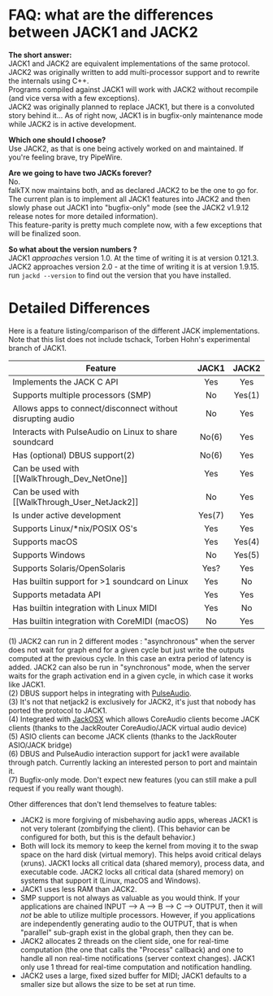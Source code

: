 # FAQ: what are the differences between JACK1 and JACK2

**The short answer:**  
JACK1 and JACK2 are equivalent implementations of the same protocol. JACK2 was originally written to add multi-processor support and to rewrite the internals using C++.  
Programs compiled against JACK1 will work with JACK2 without recompile (and vice versa with a few exceptions).  
JACK2 was originally planned to replace JACK1, but there is a convoluted story behind it... As of right now, JACK1 is in bugfix-only maintenance mode while JACK2 is in active development.

**Which one should I choose?**  
Use JACK2, as that is one being actively worked on and maintained. If you're feeling brave, try PipeWire.

**Are we going to have two JACKs forever?**  
No.  
falkTX now maintains both, and as declared JACK2 to be the one to go for.  
The current plan is to implement all JACK1 features into JACK2 and then slowly phase out JACK1 into "bugfix-only" mode (see the JACK2 v1.9.12 release notes for more detailed information).  
This feature-parity is pretty much complete now, with a few exceptions that will be finalized soon.

**So what about the version numbers ?**  
JACK1 _approaches_ version 1.0. At the time of writing it is at version 0.121.3. JACK2 approaches version 2.0 - at the time of writing it is at version 1.9.15. run `jackd --version` to find out the version that you have installed.


# Detailed Differences

Here is a feature listing/comparison of the different JACK implementations.  Note that this list does not include tschack, Torben Hohn's experimental branch of JACK1.

| **Feature**                                                |  **JACK1**  | **JACK2** |
|------------------------------------------------------------|:------------:|:----------:|
| Implements the JACK C API                                  |  Yes         |  Yes       |
| Supports multiple processors (SMP)                         |  No          |  Yes(1)    |
| Allows apps to connect/disconnect without disrupting audio |  No          |  Yes       |
| Interacts with PulseAudio on Linux to share soundcard      |  No(6)       |  Yes       |
| Has (optional) DBUS support(2)                             |  No(6)       |  Yes       |
| Can be used with [[WalkThrough_Dev_NetOne]]                |  Yes         |  Yes       |
| Can be used with [[WalkThrough_User_NetJack2]]             |  No          |  Yes       |
| Is under active development                                |  Yes(7)      |  Yes       |
| Supports Linux/*nix/POSIX OS's                             |  Yes         |  Yes       |
| Supports macOS                                             |  Yes         |  Yes(4)    |
| Supports Windows                                           |  No          |  Yes(5)    |
| Supports Solaris/OpenSolaris                               |  Yes?        |  Yes       |
| Has builtin support for >1 soundcard on Linux              |  Yes         |  No        |
| Supports metadata API                                      |  Yes         |  Yes       |
| Has builtin integration with Linux MIDI                    |  Yes         |  No        |
| Has builtin integration with CoreMIDI (macOS)              |  No          |  Yes       |

(1) JACK2 can run in 2 different modes : "asynchronous" when the server does not wait for graph end for a given cycle but just write the outputs computed at the previous cycle. In this case an extra period of latency is added.  JACK2 can also be run in "synchronous" mode, when the server waits for the graph activation end in a given cycle, in which case it works like JACK1.  
(2) DBUS support helps in integrating with [PulseAudio](http://www.pulseaudio.org/).  
(3) It's not that netjack2 is exclusively for JACK2, it's just that nobody has ported the protocol to JACK1.  
(4) Integrated with [JackOSX](http://www.jackosx.com/) which allows CoreAudio clients become JACK clients (thanks to the JackRouter CoreAudio/JACK virtual audio device)  
(5) ASIO clients can become JACK clients (thanks to the JackRouter ASIO/JACK bridge)  
(6) DBUS and PulseAudio interaction support for jack1 were available through patch. Currently lacking an interested person to port and maintain it.  
(7) Bugfix-only mode. Don't expect new features (you can still make a pull request if you really want though).

Other differences that don't lend themselves to feature tables:

* JACK2 is more forgiving of misbehaving audio apps, whereas JACK1 is not very tolerant (zombifying the client).  (This behavior can be configured for both, but this is the default behavior.)
* Both will lock its memory to keep the kernel from moving it to the swap space on the hard disk (virtual memory).  This helps avoid critical delays (xruns).  JACK1 locks all critical data (shared memory), process data, and executable code.  JACK2 locks all critical data (shared memory) on systems that support it (Linux, macOS and Windows).
* JACK1 uses less RAM than JACK2.
* SMP support is not always as valuable as you would think.  If your applications are chained INPUT --> A --> B --> C --> OUTPUT, then it will _not_ be able to utilize multiple processors.  However, if you applications are independently generating audio to the OUTPUT, that is when "parallel" sub-graph exist in the global graph, then they can be.
* JACK2 allocates 2 threads on the client side, one for real-time computation (the one that calls the "Process" callback) and one to handle all non real-time notifications (server context changes). JACK1 only use 1 thread for real-time computation and notification handling.
* JACK2 uses a large, fixed sized buffer for MIDI; JACK1 defaults to a smaller size but allows the size to be set at run time.

